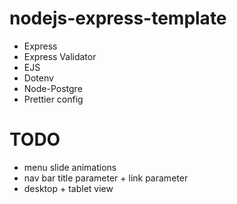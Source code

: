 # nodejs-express-template

-   Express
-   Express Validator
-   EJS
-   Dotenv
-   Node-Postgre
-   Prettier config

# TODO
- menu slide animations
- nav bar title parameter + link parameter 
- desktop + tablet view